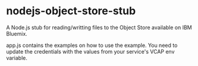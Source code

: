 # nodejs-object-store-stub
A Node.js stub for reading/writting files to the Object Store available on IBM Bluemix.

app.js contains the examples on how to use the example. You need to update the credentials with the values from your service's VCAP env variable.
